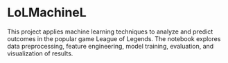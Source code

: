# LoLMachineL
This project applies machine learning techniques to analyze and predict outcomes in the popular game League of Legends. 
The notebook explores data preprocessing, feature engineering, model training, evaluation, and visualization of results.
